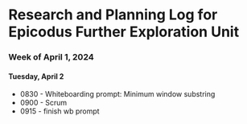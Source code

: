 # Research and Planning Log for Epicodus Further Exploration Unit

### Week of April 1, 2024

#### Tuesday, April 2

* 0830 - Whiteboarding prompt: Minimum window substring
* 0900 - Scrum
* 0915 - finish wb prompt

<!-- * - WIP Django Webapi
* get crud for (origin) and tag models
* get M:M set up for tag!
* set up auth in django w/db?
https://testdriven.io/blog/django-spa-auth/
https://saasitive.com/tutorial/react-token-based-authentication-django/

* - React front for django webapi
* 60 min python lessons - codeacademy
* 60 min Responsive web design (free code camp) -->